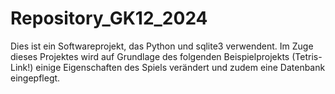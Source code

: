 # Repository_GK12_2024

Dies ist ein Softwareprojekt, das Python und sqlite3 verwendent. Im Zuge dieses Projektes wird auf Grundlage des folgenden Beispielprojekts (Tetris-Link!) einige Eigenschaften des Spiels verändert und zudem eine Datenbank eingepflegt.
